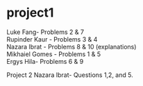 # project1
Luke Fang- Problems 2 & 7 <br />
Rupinder Kaur - Problems 3 & 4 <br />
Nazara Ibrat - Problems 8 & 10 (explanations) <br />
Mikhaiel Gomes - Problems 1 & 5 <br />
Ergys Hila- Problems 6 & 9 <br />

Project 2
Nazara Ibrat- Questions 1,2, and 5.
